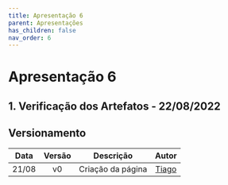 ```yaml
---
title: Apresentação 6
parent: Apresentações
has_children: false
nav_order: 6
---
```


# Apresentação 6

## 1. Verificação dos Artefatos - 22/08/2022

## Versionamento

| Data  | Versão |       Descrição        |                 Autor                  |
|:-----:|:------:|:----------------------:|:--------------------------------------:|
| 21/08 |   v0   |   Criação da página    | [Tiago](https://github.com/TiagoBuson) |
